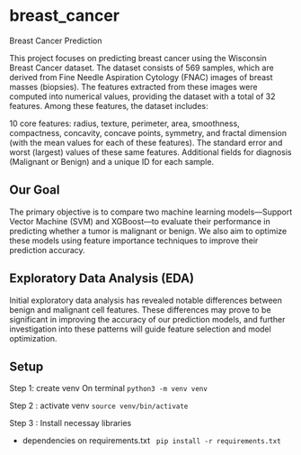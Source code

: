 # breast_cancer
Breast Cancer Prediction

This project focuses on predicting breast cancer using the Wisconsin Breast Cancer dataset. The dataset consists of 569 samples, which are derived from Fine Needle Aspiration Cytology (FNAC) images of breast masses (biopsies). The features extracted from these images were computed into numerical values, providing the dataset with a total of 32 features. Among these features, the dataset includes:

10 core features: radius, texture, perimeter, area, smoothness, compactness, concavity, concave points, symmetry, and fractal dimension (with the mean values for each of these features).
The standard error and worst (largest) values of these same features.
Additional fields for diagnosis (Malignant or Benign) and a unique ID for each sample.

## Our Goal
The primary objective is to compare two machine learning models—Support Vector Machine (SVM) and XGBoost—to evaluate their performance in predicting whether a tumor is malignant or benign. We also aim to optimize these models using feature importance techniques to improve their prediction accuracy.

## Exploratory Data Analysis (EDA)
Initial exploratory data analysis has revealed notable differences between benign and malignant cell features. These differences may prove to be significant in improving the accuracy of our prediction models, and further investigation into these patterns will guide feature selection and model optimization.


## Setup 
Step 1: create venv On terminal 
```python3 -m venv venv```

Step 2 : activate venv
```source venv/bin/activate```

Step 3 :  Install necessay libraries
- dependencies on requirements.txt
``` pip install -r requirements.txt``` 
